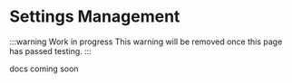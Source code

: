 # Settings Management

:::warning Work in progress
<centered-image src="/img/work-in-progress.png" />
This warning will be removed once this page has passed testing.
:::

docs coming soon
